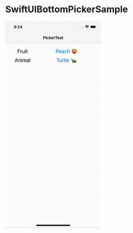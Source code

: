 # SwiftUIBottomPickerSample

<img src="https://raw.githubusercontent.com/daisuke-t-jp/SwiftUIBottomPickerSample/master/demo.gif" width="300px">
